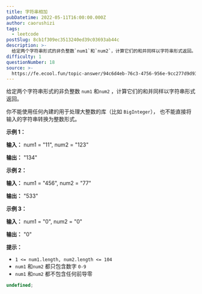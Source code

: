 ```yaml
---
title: 字符串相加
pubDatetime: 2022-05-11T16:00:00.000Z
author: caorushizi
tags:
  - leetcode
postSlug: 8cb1f309ec3513240ed39c03693ab44c
description: >-
  给定两个字符串形式的非负整数`num1`和`num2`，计算它们的和并同样以字符串形式返回。你不能使用任何內建的用于处理大整数的库（比如`BigInteger`），也不能直接将输入的字符串转换为整数形
difficulty: 1
questionNumber: 18
source: >-
  https://fe.ecool.fun/topic-answer/94c6d4eb-76c3-4756-956e-9cc277d9d93f?orderBy=updateTime&order=desc&tagId=31
---
```


给定两个字符串形式的非负整数 `num1` 和`num2` ，计算它们的和并同样以字符串形式返回。

你不能使用任何內建的用于处理大整数的库（比如 `BigInteger`）， 也不能直接将输入的字符串转换为整数形式。

**示例 1：**

**输入：** num1 = "11", num2 = "123"

**输出：** "134"

**示例 2：**

**输入：** num1 = "456", num2 = "77"

**输出：** "533"

**示例 3：**

**输入：** num1 = "0", num2 = "0"

**输出：** "0"

**提示：**

- `1 <= num1.length, num2.length <= 104`
- `num1` 和`num2` 都只包含数字 `0-9`
- `num1` 和`num2` 都不包含任何前导零

```typescript
undefined;
```
